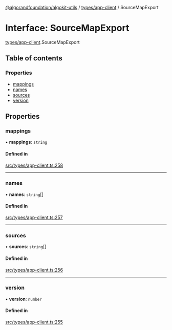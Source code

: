 [@algorandfoundation/algokit-utils](../README.md) / [types/app-client](../modules/types_app_client.md) / SourceMapExport

# Interface: SourceMapExport

[types/app-client](../modules/types_app_client.md).SourceMapExport

## Table of contents

### Properties

- [mappings](types_app_client.SourceMapExport.md#mappings)
- [names](types_app_client.SourceMapExport.md#names)
- [sources](types_app_client.SourceMapExport.md#sources)
- [version](types_app_client.SourceMapExport.md#version)

## Properties

### mappings

• **mappings**: `string`

#### Defined in

[src/types/app-client.ts:258](https://github.com/algorandfoundation/algokit-utils-ts/blob/main/src/types/app-client.ts#L258)

___

### names

• **names**: `string`[]

#### Defined in

[src/types/app-client.ts:257](https://github.com/algorandfoundation/algokit-utils-ts/blob/main/src/types/app-client.ts#L257)

___

### sources

• **sources**: `string`[]

#### Defined in

[src/types/app-client.ts:256](https://github.com/algorandfoundation/algokit-utils-ts/blob/main/src/types/app-client.ts#L256)

___

### version

• **version**: `number`

#### Defined in

[src/types/app-client.ts:255](https://github.com/algorandfoundation/algokit-utils-ts/blob/main/src/types/app-client.ts#L255)
